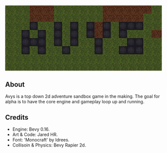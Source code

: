 ![Screenshot of Avys with Basalt Wall blocks spelling out "AVYS."](https://raw.githubusercontent.com/its-jared/avys/refs/heads/master/assets/logo.png)

## About

Avys is a top down 2d adventure sandbox game in the making. The goal for alpha is to
have the core engine and gameplay loop up and running.

## Credits

- Engine: Bevy 0.16.
- Art & Code: Jared HR.
- Font: 'Monocraft' by Idrees.
- Collisoin & Physics: Bevy Rapier 2d.
